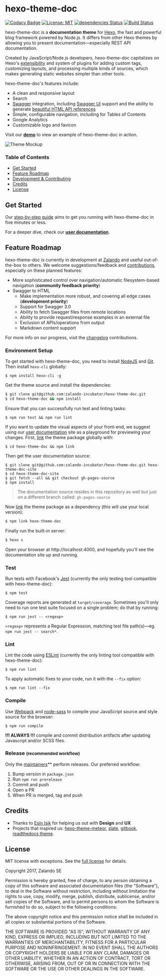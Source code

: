 hexo-theme-doc
==============

[![Codacy Badge](https://api.codacy.com/project/badge/Grade/0a927311457a4180a4d7606a8f66ab5f)](https://www.codacy.com/app/bhaskarmelkani/hexo-theme-doc?utm_source=github.com&utm_medium=referral&utm_content=zalando-incubator/hexo-theme-doc&utm_campaign=badger)
[![License: MIT](https://img.shields.io/badge/License-MIT-yellow.svg)](https://opensource.org/licenses/MIT)
[![dependencies Status](https://david-dm.org/zalando-incubator/hexo-theme-doc/status.svg)](https://david-dm.org/zalando-incubator/hexo-theme-doc)
[![Build Status](https://travis-ci.org/zalando-incubator/hexo-theme-doc.svg?branch=master)](https://travis-ci.org/zalando-incubator/hexo-theme-doc)

hexo-theme-doc is a **documentation theme** for [Hexo](https://hexo.io/), the fast and powerful blog framework powered by Node.js. It differs from other Hexo themes by allowing you to present documentation—especially REST API documentation.

Created by JavaScript/Node.js developers, hexo-theme-doc capitalizes on Hexo's [extensibility](https://hexo.io/api/) and system of plugins for adding custom tags, customizing layouts, and processing multiple kinds of sources, which makes generating static websites simpler than other tools.

hexo-theme-doc's features include:

* A clean and responsive layout
* Search
* [Swagger](https://swagger.io/) integration, including [Swagger UI](https://zalando-incubator.github.io/hexo-theme-doc/usage-and-configuration/swagger-ui.html) support and the ability to generate [beautiful HTML API references](https://zalando-incubator.github.io/hexo-theme-doc/usage-and-configuration/swagger-to-html.html)
* Simple, configurable navigation, including for Tables of Contents
* Google Analytics
* Customizable logo and favicon

Visit our **[demo](https://zalando-incubator.github.io/hexo-theme-doc)** to view an example of hexo-theme-doc in action.

![Theme Mockup](./mockup_1.jpg)

### Table of Contents

* [Get Started](#get-started)
* [Feature Roadmap](#feature-roadmap)
* [Development & Contributing](./CONTRIBUTING.md)
* [Credits](#credits)
* [License](#license)

## <a name="get-started"></a> Get Started

Our [step-by-step guide](https://zalando-incubator.github.io/hexo-theme-doc/get-started.html) aims to get you running with hexo-theme-doc in five minutes or less.

For a deeper dive, check our **[user documentation](https://zalando-incubator.github.io/hexo-theme-doc)**.

## <a name="feature-roadmap"></a> Feature Roadmap

hexo-theme-doc is currently in development at [Zalando](https://jobs.zalando.com/tech/) and useful out-of-the-box to others. We welcome suggestions/feedback and [contributions](./CONTRIBUTING.md), especially on these planned features:

* More sophisticated control over navigation/automatic filesystem-based navigation (**community feedback priority**)
* Swagger to HTML
  * Make implementation more robust, and covering all edge cases (**development priority**)
  * Support for Swagger 3.0
  * Ability to fetch Swagger files from remote locations
  * Ability to provide request/response examples in an external file
  * Exclusion of APIs/operations from output
  * Markdown content support

For more info on our progress, visit the [changelog](./CHANGELOG.md) contributions.

### Environment Setup
To get started with hexo-theme-doc, you need to install [NodeJS](https://nodejs.org/en/) and [Git](https://git-scm.com/). Then install `hexo-cli` globally:

```
$ npm install hexo-cli -g
```

Get the theme source and install the dependencies:

```bash
$ git clone git@github.com:zalando-incubator/hexo-theme-doc.git
$ cd hexo-theme-doc && npm install
```

Ensure that you can successfully run test and linting tasks:

```
$ npm run test && npm run lint
```

If you want to update the visual aspects of your front-end, we suggest using our [user documentation](https://zalando-incubator.github.io/hexo-theme-doc) site as a playground for previewing your changes. First, [link](https://docs.npmjs.com/cli/link) the theme package globally with:

```
$ cd hexo-theme-doc && npm link
```

Then get the user documentation source:

```
$ git clone git@github.com:zalando-incubator/hexo-theme-doc.git hexo-theme-doc-site
$ cd hexo-theme-doc-site
$ git fetch --all && git checkout gh-pages-source
$ npm install
```

> The documentation source resides in this repository as well but just on a different branch called: `gh-pages-source`

Now [link](https://docs.npmjs.com/cli/link) the theme package as a dependency (this will use your local version):

```bash
$ npm link hexo-theme-doc
```

Finally run the built-in server:

```bash
$ hexo s
```

Open your browser at http://localhost:4000, and hopefully you'll see the documentation site up and running.

### Test

Run tests with Facebook's [Jest](https://facebook.github.io/jest/) (currently the only testing tool compatible with hexo-theme-doc):

```
$ npm test
```

Coverage reports are generated at `target/coverage`. Sometimes you'll only need to run one test suite focused on a single problem; do that by running:

```
$ npm run jest -- <regexp>
```

`<regexp>` represents a Regular Expression, matching test file path(s)—eg. `npm run jest -- search*`.

### Lint

Lint the code using [ESLint](http://eslint.org/) (currently the only linting tool compatible with hexo-theme-doc):

```
$ npm run lint
```

To apply automatic fixes to your code, run it with the `--fix` option:

```
$ npm run lint --fix
```

### Compile

Use [Webpack](https://github.com/webpack/webpack) and [node-sass](https://github.com/sass/node-sass) to compile your JavaScript source and style source for the browser:

```
$ npm run compile
```

**!!! ALWAYS !!!** compile and commit distribution artifacts after updating Javascript and/or SCSS files.

### Release <small>(recommended workflow)</small>

Only the [maintainers](./MAINTAINERS)** perform releases. Our preferred workflow:

1. Bump version in `package.json`
2. Run `npm run prerelease`
3. Commit and push
4. Open a PR
5. When PR is merged, tag and push

## <a name="credits"></a> Credits

* Thanks to [Esin Isik](https://www.linkedin.com/in/esinis/) for helping us out with **Design** and **UX**
* Projects that inspired us: [hexo-theme-meteor](https://github.com/meteor/hexo-theme-meteor), [slate](https://github.com/lord/slate), [gitbook](https://github.com/GitbookIO/gitbook), [readthedocs theme](https://github.com/rtfd/sphinx_rtd_theme).

## <a name="license"></a> License

MIT license with exceptions. See the [full license](./LICENSE) for details.

Copyright 2017, Zalando SE

Permission is hereby granted, free of charge, to any person obtaining a copy of this software and associated documentation files (the "Software"), to deal in the Software without restriction, including without limitation the rights to use, copy, modify, merge, publish, distribute, sublicense, and/or sell copies of the Software, and to permit persons to whom the Software is furnished to do so, subject to the following conditions:

The above copyright notice and this permission notice shall be included in all copies or substantial portions of the Software.

THE SOFTWARE IS PROVIDED "AS IS", WITHOUT WARRANTY OF ANY KIND, EXPRESS OR IMPLIED, INCLUDING BUT NOT LIMITED TO THE WARRANTIES OF MERCHANTABILITY, FITNESS FOR A PARTICULAR PURPOSE AND NONINFRINGEMENT. IN NO EVENT SHALL THE AUTHORS OR COPYRIGHT HOLDERS BE LIABLE FOR ANY CLAIM, DAMAGES OR OTHER LIABILITY, WHETHER IN AN ACTION OF CONTRACT, TORT OR OTHERWISE, ARISING FROM, OUT OF OR IN CONNECTION WITH THE SOFTWARE OR THE USE OR OTHER DEALINGS IN THE SOFTWARE.

